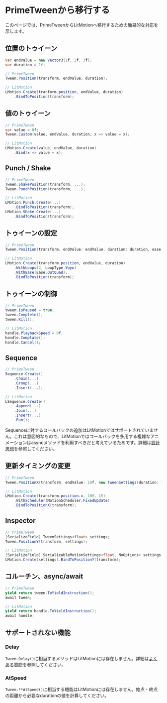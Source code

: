 # PrimeTweenから移行する

このページでは、PrimeTweenからLitMotionへ移行するための簡易的な対応を示します。

## 位置のトゥイーン

```cs
var endValue = new Vector3(1f, 2f, 3f);
var duration = 1f;

// PrimeTween
Tween.Position(transform, endValue, duration);

// LitMotion
LMotion.Create(tranform.position, endValue, duration)
    .BindToPosition(transform);
```

## 値のトゥイーン

```cs
// PrimeTween
var value = 0f;
Tween.Custom(value, endValue, duration, x => value = x);

// LitMotion
LMotion.Create(value, endValue, duration)
    .Bind(x => value = x);
```

## Punch / Shake

```cs
// PrimeTween
Tween.ShakePosition(transform, ...);
Tween.PunchPosition(transform, ...);

// LitMotion
LMotion.Punch.Create(...)
    .BindToPosition(transform);
LMotion.Shake.Create(...)
    .BindToPosition(transform);
```

## トゥイーンの設定

```cs
// PrimeTween
Tween.Position(transform, endValue: endValue, duration: duration, ease: Ease.InOutSine, cycle: 2, cycleMode: CycleMode.Yoyo);

// LitMotion
LMotion.Create(transform.position, endValue, duration)
    .WithLoops(2, LoopType.Yoyo)
    .WithEase(Ease.OutQuad);
    .BindToPosition(transform);
```

## トゥイーンの制御

```cs
// PrimeTween
tween.isPaused = true;
tween.Complete();
tween.Kill();

// LitMotion
handle.PlaybackSpeed = 0f;
handle.Complate();
handle.Cancel();
```

## Sequence

```cs
// PrimeTween
Sequence.Create()
    .Chain(...) 
    .Group(...)
    .Insert(...);

// LitMotion
LSequence.Create()
    .Append(...)
    .Join(...)
    .Insert(...)
    .Run();
```

Sequenceに対するコールバックの追加はLitMotionではサポートされていません。これは意図的なもので、LitMotionではコールバックを多用する複雑なアニメーションはasyncメソッドを利用すべきだと考えているためです。詳細は[設計思想](./design-philosophy.md)を参照してください。

## 更新タイミングの変更

```cs
// PrimeTween
Tween.PositionX(transform, endValue: 10f, new TweenSettings(duration: 1f, useFixedUpdate: true));

// LitMotion
LMotion.Create(transform.position.x, 10f, 1f)
    .WithScheduler(MotionScheduler.FixedUpdate)
    .BindToPositionX(transform);
```

## Inspector

```cs
// PrimeTween
[SerializeField] TweenSettings<float> settings;
Tween.PositionY(transform, settings);

// LitMotion
[SerializeField] SerializableMotionSettings<float, NoOptions> settings;
LMotion.Create(settings).BindToPositionY(transform);
```

## コルーチン、async/await

```cs
// PrimeTween
yield return tween.ToYieldInstruction();
await tween;

// LitMotion
yield return handle.ToYieldInstruction();
await handle;
```

## サポートされない機能

### Delay

`Tween.Delay()`に相当するメソッドはLitMotionには存在しません。詳細は[よくある質問](faq.md)を参照してください。

### AtSpeed

`Tween.**AtSpeed()`に相当する機能はLitMotionには存在しません。始点・終点の距離から必要なdurationの値を計算してください。
